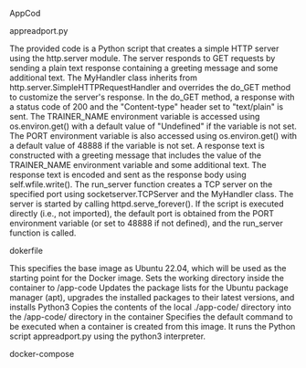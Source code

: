 AppCod

appreadport.py  

The provided code is a Python script that creates a simple HTTP server using the http.server module. The server responds to GET requests by sending a plain text response containing a greeting message and some additional text.
    The MyHandler class inherits from http.server.SimpleHTTPRequestHandler and overrides the do_GET method to customize the server's response.
    In the do_GET method, a response with a status code of 200 and the "Content-type" header set to "text/plain" is sent.
    The TRAINER_NAME environment variable is accessed using os.environ.get() with a default value of "Undefined" if the variable is not set.
    The PORT environment variable is also accessed using os.environ.get() with a default value of 48888 if the variable is not set.
    A response text is constructed with a greeting message that includes the value of the TRAINER_NAME environment variable and some additional text.
    The response text is encoded and sent as the response body using self.wfile.write().
    The run_server function creates a TCP server on the specified port using socketserver.TCPServer and the MyHandler class.
    The server is started by calling httpd.serve_forever().
    If the script is executed directly (i.e., not imported), the default port is obtained from the PORT environment variable (or set to 48888 if not defined), and the run_server function is called.

dokerfile

This specifies the base image as Ubuntu 22.04, which will be used as the starting point for the Docker image.
Sets the working directory inside the container to /app-code
Updates the package lists for the Ubuntu package manager (apt), upgrades the installed packages to their latest versions, and installs Python3
Copies the contents of the local ./app-code/ directory into the /app-code/ directory in the container
Specifies the default command to be executed when a container is created from this image. It runs the Python script appreadport.py using the python3 interpreter.


docker-compose

